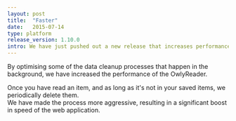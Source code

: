 ```yaml
---
layout: post
title:  "Faster"
date:   2015-07-14
type: platform
release_version: 1.10.0
intro: We have just pushed out a new release that increases performance across the board.
---
```

By optimising some of the data cleanup processes that happen in the background, we have increased the performance of the OwlyReader.

Once you have read an item, and as long as it's not in your saved items, we periodically delete them.  
We have made the process more aggressive, resulting in a significant boost in speed of the web application.
